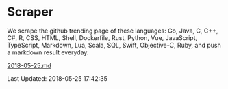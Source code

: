 # Scraper

We scrape the github trending page of these languages: Go, Java, C, C++, C#, R, CSS, HTML, Shell, Dockerfile, Rust, Python, Vue, JavaScript, TypeScript, Markdown, Lua, Scala, SQL, Swift, Objective-C, Ruby, and push a markdown result everyday.

[2018-05-25.md](https://github.com/yangwenmai/Scraper/blob/master/2018-05-25.md)

Last Updated: 2018-05-25 17:42:35